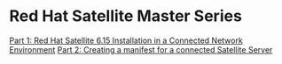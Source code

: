# Red Hat Satellite Master Series

[Part 1: Red Hat Satellite 6.15 Installation in a Connected Network Environment](https://github.com/rajatagrawal1094/RedHatSatellite-6.15-Installation-Connected)
[Part 2: Creating a manifest for a connected Satellite Server](www.google.com)
